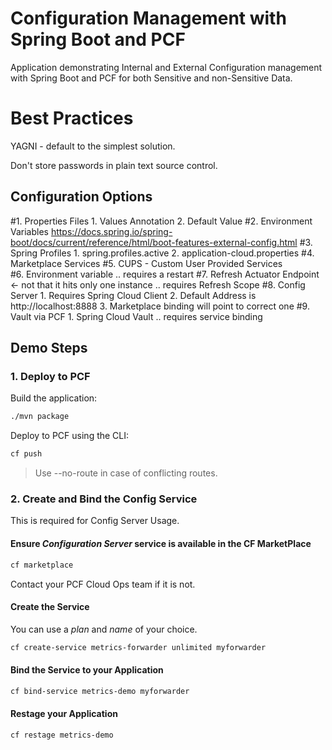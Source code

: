# Configuration Management with Spring Boot and PCF

Application demonstrating Internal and External Configuration management with Spring Boot and PCF for both Sensitive and non-Sensitive Data.

# Best Practices 

YAGNI - default to the simplest solution. 

Don't store passwords in plain text source control. 

## Configuration Options  

#1. Properties Files
    1. Values Annotation
    2. Default Value 
#2. Environment Variables 
https://docs.spring.io/spring-boot/docs/current/reference/html/boot-features-external-config.html 
#3. Spring Profiles 
    1. spring.profiles.active
    2. application-cloud.properties
#4. Marketplace Services 
#5. CUPS - Custom User Provided Services  
#6. Environment variable .. requires a restart 
#7. Refresh Actuator Endpoint <- not that it hits only one instance  .. requires Refresh Scope 
#8. Config Server
    1. Requires Spring Cloud Client 
    2. Default Address is http://localhost:8888
    3. Marketplace binding will point to correct one
#9. Vault via PCF
    1. Spring Cloud Vault .. requires service binding 

## Demo Steps

### 1. Deploy to PCF

Build the application:

```sh
./mvn package
```

Deploy to PCF using the CLI:

```sh
cf push
```

> Use --no-route in case of conflicting routes.

### 2. Create and Bind the Config Service

This is required for Config Server Usage.

#### Ensure *Configuration Server* service is available in the CF MarketPlace

```sh
cf marketplace
```

Contact your PCF Cloud Ops team if it is not.

#### Create the Service

You can use a *plan* and *name* of your choice.

```sh
cf create-service metrics-forwarder unlimited myforwarder
```

#### Bind the Service to your Application

```sh
cf bind-service metrics-demo myforwarder
```

#### Restage your Application

```sh
cf restage metrics-demo
```
